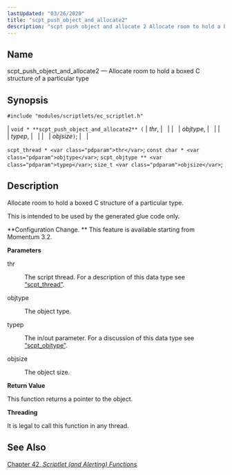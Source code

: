 ```yaml
---
lastUpdated: "03/26/2020"
title: "scpt_push_object_and_allocate2"
description: "scpt push object and allocate 2 Allocate room to hold a boxed C structure of a particular type void scpt push object and allocate 2 thr objtype typep objsize scpt thread thr const char objtype scpt objtype typep size t objsize Allocate room to hold a boxed C structure of..."
---
```


<a name="apis.scpt_push_object_and_allocate2"></a> 
## Name

scpt_push_object_and_allocate2 — Allocate room to hold a boxed C structure of a particular type

## Synopsis

`#include "modules/scriptlets/ec_scriptlet.h"`

| `void * **scpt_push_object_and_allocate2** (` | <var class="pdparam">thr</var>, |   |
|   | <var class="pdparam">objtype</var>, |   |
|   | <var class="pdparam">typep</var>, |   |
|   | <var class="pdparam">objsize</var>`)`; |   |

`scpt_thread * <var class="pdparam">thr</var>`;
`const char * <var class="pdparam">objtype</var>`;
`scpt_objtype ** <var class="pdparam">typep</var>`;
`size_t <var class="pdparam">objsize</var>`;<a name="idp59325248"></a> 
## Description

Allocate room to hold a boxed C structure of a particular type.

This is intended to be used by the generated glue code only.

**Configuration Change. ** This feature is available starting from Momentum 3.2.

**<a name="idp59328672"></a> Parameters**

<dl class="variablelist">

<dt>thr</dt>

<dd>

The script thread. For a description of this data type see [“scpt_thread”](/momentum/3/3-api/structs-scpt-thread).

</dd>

<dt>objtype</dt>

<dd>

The object type.

</dd>

<dt>typep</dt>

<dd>

The in/out parameter. For a discussion of this data type see [“scpt_objtype”](/momentum/3/3-api/structs-scpt-objtype).

</dd>

<dt>objsize</dt>

<dd>

The object size.

</dd>

</dl>

**<a name="idp59338096"></a> Return Value**

This function returns a pointer to the object.

**<a name="idp59339040"></a> Threading**

It is legal to call this function in any thread.

<a name="idp59340592"></a> 
## See Also

[Chapter 42, *Scriptlet (and Alerting) Functions*](script "Chapter 42. Scriptlet (and Alerting) Functions")